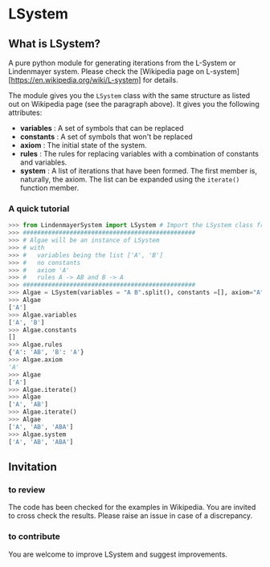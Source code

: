 # LSystem

## What is LSystem?
A pure python module for generating iterations from the L-System or Lindenmayer system. 
Please check the [Wikipedia page on L-system][https://en.wikipedia.org/wiki/L-system] for details.

The module gives you the `LSystem` class with the same structure as listed out on Wikipedia page (see the paragraph above). It gives you the following attributes:
* **variables** : A set of symbols that can be replaced
* **constants** : A set of symbols that won't be replaced
* **axiom**	: The initial state of the system.
* **rules**	: The rules for replacing variables with a combination of constants and variables.
* **system**	: A list of iterations that have been formed. The first member is, naturally, the axiom. The list can be expanded using the `iterate()` function member.



### A quick tutorial

```python
>>> from LindenmayerSystem import LSystem # Import the LSystem class from the LSystem module
>>> ################################################
>>> # Algae will be an instance of LSystem
>>> # with 
>>> # 	variables being the list ['A', 'B']
>>> #	no constants 
>>> #	axiom 'A'
>>> #	rules A -> AB and B -> A
>>> ################################################
>>> Algae = LSystem(variables = "A B".split(), constants =[], axiom="A", rules={"A": "AB", "B":"A"})
>>> Algae
['A']
>>> Algae.variables
['A', 'B']
>>> Algae.constants
[]
>>> Algae.rules
{'A': 'AB', 'B': 'A'}
>>> Algae.axiom
'A'
>>> Algae
['A']
>>> Algae.iterate()
>>> Algae
['A', 'AB']
>>> Algae.iterate()
>>> Algae
['A', 'AB', 'ABA']
>>> Algae.system
['A', 'AB', 'ABA']
```

## Invitation

### to review
The code has been checked for the examples in Wikipedia. You are invited to cross check the results. Please raise an issue in case of a discrepancy.

### to contribute
You are welcome to improve LSystem and suggest improvements.
